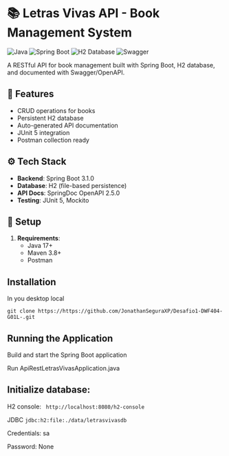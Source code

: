 # 📚 Letras Vivas API - Book Management System

![Java](https://img.shields.io/badge/Java-17%2B-blue)
![Spring Boot](https://img.shields.io/badge/Spring_Boot-3.5.4-green)
![H2 Database](https://img.shields.io/badge/H2-Database-teal)
![Swagger](https://img.shields.io/badge/Swagger-UI-orange)

A RESTful API for book management built with Spring Boot, H2 database, and documented with Swagger/OpenAPI.

## 🚀 Features

- CRUD operations for books
- Persistent H2 database
- Auto-generated API documentation
- JUnit 5 integration
- Postman collection ready

## ⚙️ Tech Stack

- **Backend**: Spring Boot 3.1.0
- **Database**: H2 (file-based persistence)
- **API Docs**: SpringDoc OpenAPI 2.5.0
- **Testing**: JUnit 5, Mockito

## 🔧 Setup

1. **Requirements**:
   - Java 17+
   - Maven 3.8+
   - Postman

## Installation
 In you desktop local
```
git clone https://https://github.com/JonathanSeguraXP/Desafio1-DWF404-G01L-.git

```

## Running the Application
Build and start the Spring Boot application 

Run  ApiRestLetrasVivasApplication.java

## Initialize database:

H2 console: ``` http://localhost:8080/h2-console```

JDBC ```jdbc:h2:file:./data/letrasvivasdb```

Credentials: sa 

Password: None
